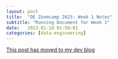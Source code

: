 ```yaml
---
layout: post
title:  "DE Zoomcamp 2023: Week 1 Notes"
subtitle: "Running Document for Week 1"
date:   2023-01-18 01:50:01
categories: [data-engineering]
---
```


[This post has moved to my dev blog](https://candace.dev/zoomcamp-1/)
